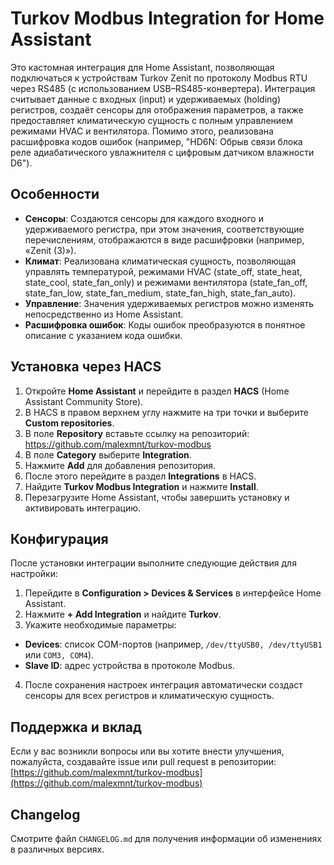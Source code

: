 # Turkov Modbus Integration for Home Assistant

Это кастомная интеграция для Home Assistant, позволяющая подключаться к устройствам Turkov Zenit по протоколу Modbus RTU через RS485 (с использованием USB–RS485-конвертера). Интеграция считывает данные с входных (input) и удерживаемых (holding) регистров, создаёт сенсоры для отображения параметров, а также предоставляет климатическую сущность с полным управлением режимами HVAC и вентилятора. Помимо этого, реализована расшифровка кодов ошибок (например, "HD6N: Обрыв связи блока реле адиабатического увлажнителя с цифровым датчиком влажности D6").

## Особенности

- **Сенсоры**: Создаются сенсоры для каждого входного и удерживаемого регистра, при этом значения, соответствующие перечислениям, отображаются в виде расшифровки (например, «Zenit (3)»).
- **Климат**: Реализована климатическая сущность, позволяющая управлять температурой, режимами HVAC (state_off, state_heat, state_cool, state_fan_only) и режимами вентилятора (state_fan_off, state_fan_low, state_fan_medium, state_fan_high, state_fan_auto).
- **Управление**: Значения удерживаемых регистров можно изменять непосредственно из Home Assistant.
- **Расшифровка ошибок**: Коды ошибок преобразуются в понятное описание с указанием кода ошибки.

## Установка через HACS

1. Откройте **Home Assistant** и перейдите в раздел **HACS** (Home Assistant Community Store).
2. В HACS в правом верхнем углу нажмите на три точки и выберите **Custom repositories**.
3. В поле **Repository** вставьте ссылку на репозиторий: https://github.com/malexmnt/turkov-modbus
4. В поле **Category** выберите **Integration**.
5. Нажмите **Add** для добавления репозитория.
6. После этого перейдите в раздел **Integrations** в HACS.
7. Найдите **Turkov Modbus Integration** и нажмите **Install**.
8. Перезагрузите Home Assistant, чтобы завершить установку и активировать интеграцию.

## Конфигурация

После установки интеграции выполните следующие действия для настройки:

1. Перейдите в **Configuration > Devices & Services** в интерфейсе Home Assistant.
2. Нажмите **+ Add Integration** и найдите **Turkov**.
3. Укажите необходимые параметры:
- **Devices**: список COM-портов (например, `/dev/ttyUSB0, /dev/ttyUSB1` или `COM3, COM4`).
- **Slave ID**: адрес устройства в протоколе Modbus.
4. После сохранения настроек интеграция автоматически создаст сенсоры для всех регистров и климатическую сущность.

## Поддержка и вклад

Если у вас возникли вопросы или вы хотите внести улучшения, пожалуйста, создавайте issue или pull request в репозитории:
[https://github.com/malexmnt/turkov-modbus](https://github.com/malexmnt/turkov-modbus)

## Changelog

Смотрите файл `CHANGELOG.md` для получения информации об изменениях в различных версиях.